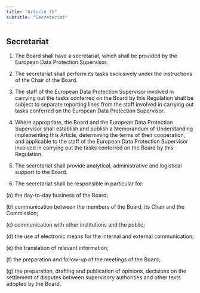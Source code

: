 ```yaml
---
title: "Article 75"
subtitle: "Secretariat"
---
```

## Secretariat

1. The Board shall have a secretariat, which shall be provided by the European Data Protection Supervisor.

2. The secretariat shall perform its tasks exclusively under the instructions of the Chair of the Board.

3. The staff of the European Data Protection Supervisor involved in carrying out the tasks conferred on the Board by this Regulation shall be subject to separate reporting lines from the staff involved in carrying out tasks conferred on the European Data Protection Supervisor.

4. Where appropriate, the Board and the European Data Protection Supervisor shall establish and publish a Memorandum of Understanding implementing this Article, determining the terms of their cooperation, and applicable to the staff of the European Data Protection Supervisor involved in carrying out the tasks conferred on the Board by this Regulation.

5. The secretariat shall provide analytical, administrative and logistical support to the Board.

6. The secretariat shall be responsible in particular for:

(a) the day-to-day business of the Board;

(b) communication between the members of the Board, its Chair and the Commission;

(c) communication with other institutions and the public;

(d) the use of electronic means for the internal and external communication;

(e) the translation of relevant information;

(f) the preparation and follow-up of the meetings of the Board;

(g) the preparation, drafting and publication of opinions, decisions on the settlement of disputes between supervisory authorities and other texts adopted by the Board.
